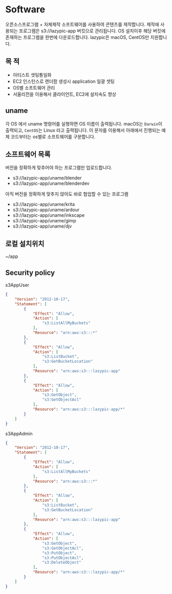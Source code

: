 # Software

오픈소스프로그램 + 자체제작 소프트웨어를 사용하여 콘텐츠를 제작합니다.
제작에 사용되는 프로그램은 s3://lazypic-app 버킷으로 관리됩니다.
OS 설치이후 해당 버킷에 존재하는 프로그램을 한번에 다운로드합니다.
lazypic은 macOS, CentOS만 지원합니다.

## 목 적
- 아티스트 셋팅통일화
- EC2 인스턴스로 렌더팜 생성시 application 일괄 셋팅
- OS별 소프트웨어 관리
- 서울리전을 이용해서 클라이언트, EC2에 설치속도 향상

## uname
각 OS 에서 uname 명령어를 실행하면 OS 이름이 출력됩니다.
macOS는 `Darwin`이 출력되고, `CentOS`는 Linux 라고 출력됩니다.
이 문자를 이용해서 아래에서 진행되는 예제 코드부터는
os별로 소프트웨어를 구분합니다.

## 소프트웨어 목록

버전을 정확하게 맞추어야 하는 프로그램만 업로드합니다.

- s3://lazypic-app/uname/blender
- s3://lazypic-app/uname/blenderdev

아직 버전을 정확하게 맞추지 않아도 바로 협업할 수 있는 프로그램

- s3://lazypic-app/uname/krita
- s3://lazypic-app/uname/ardour
- s3://lazypic-app/uname/inkscape
- s3://lazypic-app/uname/gimp
- s3://lazypic-app/uname/djv


## 로컬 설치위치

~/app

## Security policy

s3AppUser

```json
{
    "Version": "2012-10-17",
    "Statement": [
        {
            "Effect": "Allow",
            "Action": [
                "s3:ListAllMyBuckets"
            ],
            "Resource": "arn:aws:s3:::*"
        },
        {
            "Effect": "Allow",
            "Action": [
                "s3:ListBucket",
                "s3:GetBucketLocation"
            ],
            "Resource": "arn:aws:s3:::lazypic-app"
        },
        {
            "Effect": "Allow",
            "Action": [
                "s3:GetObject",
                "s3:GetObjectAcl"
            ],
            "Resource": "arn:aws:s3:::lazypic-app/*"
        }
    ]
}
```

s3AppAdmin
```json
{
    "Version": "2012-10-17",
    "Statement": [
        {
            "Effect": "Allow",
            "Action": [
                "s3:ListAllMyBuckets"
            ],
            "Resource": "arn:aws:s3:::*"
        },
        {
            "Effect": "Allow",
            "Action": [
                "s3:ListBucket",
                "s3:GetBucketLocation"
            ],
            "Resource": "arn:aws:s3:::lazypic-app"
        },
        {
            "Effect": "Allow",
            "Action": [
                "s3:GetObject",
                "s3:GetObjectAcl",
                "s3:PutObject",
                "s3:PutObjectAcl",
                "s3:DeleteObject"
            ],
            "Resource": "arn:aws:s3:::lazypic-app/*"
        }
    ]
}
```

